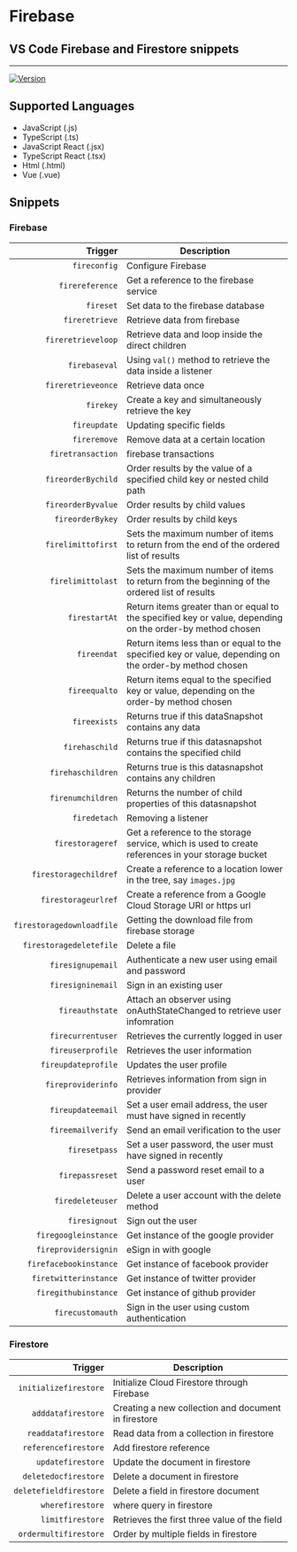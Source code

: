 # Firebase
## VS Code Firebase and Firestore snippets
-------------------
[![Version](https://vsmarketplacebadge.apphb.com/version/peterhdd.firebase-firestore-snippets.svg)](https://marketplace.visualstudio.com/items?itemName=peterhdd.firebase-firestore-snippets)

## Supported Languages
* JavaScript (.js)
* TypeScript (.ts)
* JavaScript React (.jsx)
* TypeScript React (.tsx)
* Html (.html)
* Vue (.vue)

## Snippets

### Firebase
| Trigger  | Description |
| -------: | ------ |
| `fireconfig`   | Configure Firebase |
| `firereference`   | Get a reference to the firebase service |
| `fireset`   | Set data to the firebase database |
| `fireretrieve`   | Retrieve data from firebase |
| `fireretrieveloop`   | Retrieve data and loop inside the direct children |
| `firebaseval`   | Using `val()` method to retrieve the data inside a listener |
| `fireretrieveonce`   | Retrieve data once |
| `firekey`   | Create a key and simultaneously retrieve the key |
| `fireupdate`   | Updating specific fields |
| `fireremove`   | Remove data at a certain location |
| `firetransaction`   | firebase transactions |
| `fireorderBychild`   | Order results by the value of a specified child key or nested child path |
| `fireorderByvalue`   | Order results by child values |
| `fireorderBykey`   | Order results by child keys |
| `firelimittofirst`   | Sets the maximum number of items to return from the end of the ordered list of results |
| `firelimittolast`   | Sets the maximum number of items to return from the beginning of the ordered list of results |
| `firestartAt`   | Return items greater than or equal to the specified key or value, depending on the order-by method chosen |
| `fireendat`   | Return items less than or equal to the specified key or value, depending on the order-by method chosen |
| `fireequalto`   | Return items equal to the specified key or value, depending on the order-by method chosen |
| `fireexists`   | Returns true if this dataSnapshot contains any data |
| `firehaschild`   | Returns true if this datasnapshot contains the specified child |
| `firehaschildren`   | Returns true is this datasnapshot contains any children |
| `firenumchildren`   | Returns the number of child properties of this datasnapshot |
| `firedetach`   | Removing a listener |
| `firestorageref`   |Get a reference to the storage service, which is used to create references in your storage bucket |
| `firestoragechildref`   | Create a reference to a location lower in the tree, say `images.jpg` |
| `firestorageurlref`   | Create a reference from a Google Cloud Storage URI or https url |
| `firestoragedownloadfile`   | Getting the download file from firebase storage |
| `firestoragedeletefile`   | Delete a file |
| `firesignupemail`   | Authenticate a new user using email and password |
| `firesigninemail`   | Sign in an existing user |
| `fireauthstate`   | Attach an observer using onAuthStateChanged to retrieve user infomration |
| `firecurrentuser`   | Retrieves the currently logged in user |
| `fireuserprofile`   | Retrieves the user information |
| `fireupdateprofile`   | Updates the user profile |
| `fireproviderinfo`   | Retrieves information from sign in provider |
| `fireupdateemail`   | Set a user email address, the user must have signed in recently|
| `fireemailverify`   | Send an email verification to the user |
| `firesetpass`   | Set a user password, the user must have signed in recently |
| `firepassreset`   | Send a password reset email to a user |
| `firedeleteuser`   | Delete a user account with the delete method |
| `firesignout`   | Sign out the user |
| `firegoogleinstance`   | Get instance of the google provider |
| `fireprovidersignin`   | eSign in with google |
| `firefacebookinstance`   | Get instance of facebook provider |
| `firetwitterinstance`   | Get instance of twitter provider |
| `firegithubinstance`   | Get instance of github provider |
| `firecustomauth`   | Sign in the user using custom authentication |

### Firestore
| Trigger  | Description |
| -------: | ------- |
| `initializefirestore`   | Initialize Cloud Firestore through Firebase |
| `adddatafirestore`   | Creating a new collection and document in firestore |
| `readdatafirestore`   | Read data from a collection in firestore |
| `referencefirestore`   | Add firestore reference |
| `updatefirestore`   | Update the document in firestore |
| `deletedocfirestore`   | Delete a document in firestore |
| `deletefieldfirestore`   | Delete a field in firestore document |
| `wherefirestore`   | where query in firestore |
| `limitfirestore`   | Retrieves the first three value of the field |
| `ordermultifirestore`   | Order by multiple fields in firestore |

